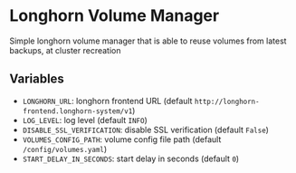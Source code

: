 # Longhorn Volume Manager

Simple longhorn volume manager that is able to reuse volumes from latest backups, at cluster recreation

## Variables

- `LONGHORN_URL`: longhorn frontend URL (default `http://longhorn-frontend.longhorn-system/v1`)
- `LOG_LEVEL`: log level (default `INFO`)
- `DISABLE_SSL_VERIFICATION`: disable SSL verification (default `False`)
- `VOLUMES_CONFIG_PATH`: volume config file path (default `/config/volumes.yaml`)
- `START_DELAY_IN_SECONDS`: start delay in seconds (default `0`)
